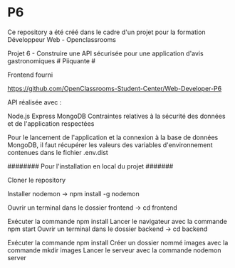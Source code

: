 # P6

Ce repository a été créé dans le cadre d'un projet pour la formation Développeur Web - Openclassrooms

Projet 6 - Construire une API sécurisée pour une application d'avis gastronomiques # Piiquante #

Frontend fourni

https://github.com/OpenClassrooms-Student-Center/Web-Developer-P6

API réalisée avec :

Node.js
Express
MongoDB
Contraintes relatives à la sécurité des données et de l'application respectées

Pour le lancement de l'application et la connexion à la base de données MongoDB, il faut récupérer les valeurs des variables d'environnement contenues dans le fichier .env.dist

######## Pour l'installation en local du projet #######

Cloner le repository

Installer nodemon -> npm install -g nodemon

Ouvrir un terminal dans le dossier frontend -> cd frontend

Exécuter la commande npm install
Lancer le navigateur avec la commande npm start
Ouvrir un terminal dans le dossier backend -> cd backend

Exécuter la commande npm install
Créer un dossier nommé images avec la commande mkdir images
Lancer le serveur avec la commande nodemon server
